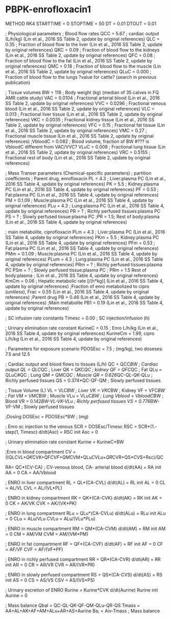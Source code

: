 # PBPK-enrofloxacin1

METHOD RK4
STARTTIME = 0
STOPTIME = 50
DT = 0.01
DTOUT = 0.01

; Physiological parameters
; Blood flow rates
QCC = 5.67 ; cardiac output (L/h/kg) (Lin et al., 2016 SS Table 2, update by original references)
QLC = 0.35 ; Fraction of blood flow to the liver (Lin et al., 2016 SS Table 2, update by original references)
QKC = 0.09 ; Fraction of blood flow to the kidneys (Lin et al., 2016 SS Table 2, update by original references)
QFC = 0.08 ; Fraction of blood flow to the fat (Lin et al., 2016 SS Table 2, update by original references)
QMC = 0.18 ; Fraction of blood flow to the muscle (Lin et al., 2016 SS Table 2, update by original references)
QLuC = 0.000 ; Fraction of blood flow to the lungs ?value for cattle? (search in previous publication)

; Tissue volumes
BW = 118 ; Body weight (kg) (median of 35 calves in FQ AMR cattle study)
VAC = 0.0104 ; Fractional arterial blood (Lin et al., 2016 SS Table 2, update by original references)
VVC = 0.0296 ; Fractional venous blood (Lin et al., 2016 SS Table 2, update by original references)
VLC = 0.013 ; Fractional liver tissue (Lin et al., 2016 SS Table 2, update by original references)
VKC = 0.0035 ; Fractional kidney tissue (Lin et al., 2016 SS Table 2, update by original references)
VFC = 0.15 ; Fractional fat tissue (Lin et al., 2016 SS Table 2, update by original references)
VMC = 0.27 ; Fractional muscle tissue (Lin et al., 2016 SS Table 2, update by original references)
;VbloodC = 0.082 ; Blood volume, fraction of BW #??? is VbloodC different from VAC/VVC?
VLuC = 0.008 ; Fractional lung tissue (Lin et al., 2016 SS Table 2, update by original references)
VRC = 0.5155 ; Fractional rest of body (Lin et al., 2016 SS Table 2, update by original references)

; Mass Transer parameters (Chemical-specific parameters)
; partition coefficients
; Parent drug, enrofloxacin
PL = 4.3 ; Liver:plasma PC (Lin et al., 2016 SS Table 4, update by original references)
PK = 5.5 ; Kidney:plasma PC (Lin et al., 2016 SS Table 4, update by original references)
PF = 0.53 ; Fat:plasma PC (Lin et al., 2016 SS Table 4, update by original references)
PM = 0.1.09 ; Muscle:plasma PC (Lin et al., 2016 SS Table 4, update by original references)
PLu = 4.3 ; Lung:plasma PC (Lin et al., 2016 SS Table 4, update by original references)
PR = ? ; Richly perfused tissues:plasma PC 
PS = ? ; Slowly perfused tissue:plasma PC
;PR = 1.5; Rest of body:plasma (Lin et al., 2016 SS Table 4, update by original references)

; main metabolite, ciprofloxacin
PLm = 4.3 ; Liver:plasma PC (Lin et al., 2016 SS Table 4, update by original references)
PKm = 5.5 ; Kidney:plasma PC (Lin et al., 2016 SS Table 4, update by original references)
PFm = 0.53 ; Fat:plasma PC (Lin et al., 2016 SS Table 4, update by original references)
PMm = 0.1.09 ; Muscle:plasma PC (Lin et al., 2016 SS Table 4, update by original references)
PLum = 4.3 ; Lung:plasma PC (Lin et al., 2016 SS Table 4, update by original references)
PRm = ? ; Richly perfused tissues:plasma PC 
PSm = ? ; Slowly perfused tissue:plasma PC
; PRm = 1.5 Rest of body:plasma  ; (Lin et al., 2016 SS Table 4, update by original references)
KmCm = 0.06 ; Hepatic metabolic rate [/(h*kg)] (Lin et al., 2016 SS Table 4, update by original references)
;Fraction of enro metabolized to cipro (unitless), Frac = 0.55 (Lin et al., 2016 SS Table 4, update by original references)
;Parent drug  PB = 0.46 (Lin et al., 2016 SS Table 4, update by original references)
;Main metabolite PB1 = 0.19 (Lin et al., 2016 SS Table 4, update by original references)

; SC infusion rate constants
Timesc = 0.00 ; SC injection/infusion (h)

; Urinary elimination rate constant
KurineC = 0.15 ; Enro L/h/kg (Lin et al., 2016 SS Table 4, update by original references)
KurineCm = 1.99, cipro L/h/kg (Lin et al., 2016 SS Table 4, update by original references)

; Parameters for exposure scenario
PDOSEsc = 7.5 ; (mg/kg), two doseses: 7.5 and 12.5

; Cardiac output and blood flows to tissues (L/h)
QC = QCC*BW ; Cardiac output
QL = QLC*QC ; Liver
QK = QKC*QC ; kidney
QF = QFC*QC ; Fat
QLu = QLuC#QC ; Lung
QM = QMC*QC ; Muscle
QR = 0.626*QC-QL-QK-QLu ; Richly perfused tissues
QS = 0.374*QC-QF-QM ; Slowly perfused tissues

; Tissue Volume (L)
VL = VLC*BW ; Liver
VK = VKC*BW ; Kidney
VF = VFC*BW ; Fat
VM = VMC*BW ; Muscle
VLu = VLuC*BW ; Lung
Vblood = VbloodC*BW ; Blood
VR = 0.142*BW-VL-VK-VLu ; Richly perfused tissues
VS = 0.776*BW-VF-VM ; Slowly perfused tissues

;Dosing
DOSEsc = PDOSEsc*BW ; (mg)

; Enro sc injection to the venous
SCR = DOSEsc/Timesc
RSC = SCR*(1.-step(1, Timesc)
d/dt(Asc) = RSC
init Asc = 0

; Urinary elimination rate constant
Kurine = KurineC*BW

;Enro in blood compartment
CV = ((QL*CVL+QK*CVK+QF*CVF+QM*CVM+QLu*CVLu+QR*CVR+QS*CVS+Rsc)/QC

RA= QC*(CV-CA) ; CV-venous blood, CA- arterial blood
d/dt(AA) = RA
init AA = 0
CA = AA/Vblood

; ENRO in liver compartment
RL = QL*(CA-CVL)
d/dt(AL) = RL
init AL = 0
CL = AL/VL
CVL = AL/(VL*PL)

; ENRO in kidney compartment
RK = QK*(CA-CVK)
d/dt(AK) = RK
init AK = 0
CK = AK/VK
CVK = AK/(VK*PK)

; ENRO in lung compartment
RLu = QLu*(CA-CVLu)
d/dt(ALu) = RLu
init ALu = 0
CLu = ALu/VLu
CVLu = ALu/(VLu*PLu)

; ENRO in muscle compartment
RM = QM*(CA-CVM)
d/dt(AM) = RM
init AM = 0
CM = AM/VM
CVM = AM/(VM*PM)

; ENRO in fat compartment
RF = QF*(CA-CVF)
d/dt(AF) = RF
init AF = 0
CF = AF/VF
CVF = AF/(VF*PF)

; ENRO in richly perfused compartment
RR = QR*(CA-CVR)
d/dt(AR) = RR
init AR = 0
CR = AR/VR
CVR = AR/(VR*PR)

; ENRO in slowly perfused compartment
RS = QS*(CA-CVS)
d/dt(AS) = RS
init AS = 0
CS = AS/VS
CSV = AS/(VS*PS)

; Urinary excretion of ENRO
Rurine = Kurine*CVK
d/dt(Aurine) Rurine
inti Aurine = 0

; Mass balance
Qbal = QC-QL-QK-QF-QM-QLu-QR-QS
Tmass = AA+AL+AK+AF+AM+ALu+AR+AS+Aurine
Ba; = Aiv-Tmass ; Mass balance











